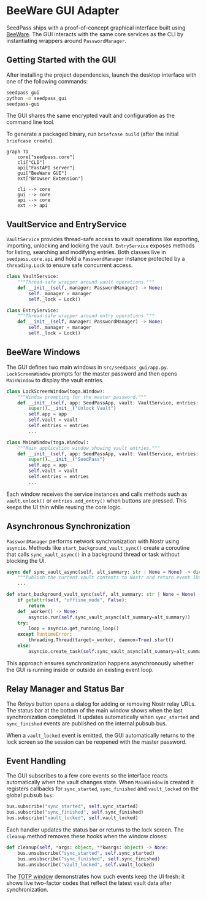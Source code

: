 # BeeWare GUI Adapter

SeedPass ships with a proof-of-concept graphical interface built using [BeeWare](https://beeware.org). The GUI interacts with the same core services as the CLI by instantiating wrappers around `PasswordManager`.


## Getting Started with the GUI

After installing the project dependencies, launch the desktop interface with one
of the following commands:

```bash
seedpass gui
python -m seedpass_gui
seedpass-gui
```

The GUI shares the same encrypted vault and configuration as the command line tool.

To generate a packaged binary, run `briefcase build` (after the initial `briefcase create`).

```mermaid
graph TD
    core["seedpass.core"]
    cli["CLI"]
    api["FastAPI server"]
    gui["BeeWare GUI"]
    ext["Browser Extension"]

    cli --> core
    gui --> core
    api --> core
    ext --> api
```

## VaultService and EntryService

`VaultService` provides thread-safe access to vault operations like exporting, importing, unlocking and locking the vault. `EntryService` exposes methods for listing, searching and modifying entries. Both classes live in `seedpass.core.api` and hold a `PasswordManager` instance protected by a `threading.Lock` to ensure safe concurrent access.

```python
class VaultService:
    """Thread-safe wrapper around vault operations."""
    def __init__(self, manager: PasswordManager) -> None:
        self._manager = manager
        self._lock = Lock()
```

```python
class EntryService:
    """Thread-safe wrapper around entry operations."""
    def __init__(self, manager: PasswordManager) -> None:
        self._manager = manager
        self._lock = Lock()
```

## BeeWare Windows

The GUI defines two main windows in `src/seedpass_gui/app.py`. `LockScreenWindow` prompts for the master password and then opens `MainWindow` to display the vault entries.

```python
class LockScreenWindow(toga.Window):
    """Window prompting for the master password."""
    def __init__(self, app: SeedPassApp, vault: VaultService, entries: EntryService) -> None:
        super().__init__("Unlock Vault")
        self.app = app
        self.vault = vault
        self.entries = entries
        ...
```

```python
class MainWindow(toga.Window):
    """Main application window showing vault entries."""
    def __init__(self, app: SeedPassApp, vault: VaultService, entries: EntryService) -> None:
        super().__init__("SeedPass")
        self.app = app
        self.vault = vault
        self.entries = entries
        ...
```

Each window receives the service instances and calls methods such as `vault.unlock()` or `entries.add_entry()` when buttons are pressed. This keeps the UI thin while reusing the core logic.

## Asynchronous Synchronization

`PasswordManager` performs network synchronization with Nostr using `asyncio`. Methods like `start_background_vault_sync()` create a coroutine that calls `sync_vault_async()` in a background thread or task without blocking the UI.

```python
async def sync_vault_async(self, alt_summary: str | None = None) -> dict[str, list[str] | str] | None:
    """Publish the current vault contents to Nostr and return event IDs."""
    ...
```

```python
def start_background_vault_sync(self, alt_summary: str | None = None) -> None:
    if getattr(self, "offline_mode", False):
        return
    def _worker() -> None:
        asyncio.run(self.sync_vault_async(alt_summary=alt_summary))
    try:
        loop = asyncio.get_running_loop()
    except RuntimeError:
        threading.Thread(target=_worker, daemon=True).start()
    else:
        asyncio.create_task(self.sync_vault_async(alt_summary=alt_summary))
```

This approach ensures synchronization happens asynchronously whether the GUI is running inside or outside an existing event loop.

## Relay Manager and Status Bar

The *Relays* button opens a dialog for adding or removing Nostr relay URLs. The
status bar at the bottom of the main window shows when the last synchronization
completed. It updates automatically when `sync_started` and `sync_finished`
events are published on the internal pubsub bus.

When a ``vault_locked`` event is emitted, the GUI automatically returns to the
lock screen so the session can be reopened with the master password.


## Event Handling

The GUI subscribes to a few core events so the interface reacts automatically when the vault changes state. When `MainWindow` is created it registers callbacks for `sync_started`, `sync_finished` and `vault_locked` on the global pubsub `bus`:

```python
bus.subscribe("sync_started", self.sync_started)
bus.subscribe("sync_finished", self.sync_finished)
bus.subscribe("vault_locked", self.vault_locked)
```

Each handler updates the status bar or returns to the lock screen. The `cleanup` method removes these hooks when the window closes:

```python
def cleanup(self, *args: object, **kwargs: object) -> None:
    bus.unsubscribe("sync_started", self.sync_started)
    bus.unsubscribe("sync_finished", self.sync_finished)
    bus.unsubscribe("vault_locked", self.vault_locked)
```

The [TOTP window](../../02-api_reference.md#totp) demonstrates how such events keep the UI fresh: it shows live two-factor codes that reflect the latest vault data after synchronization.
